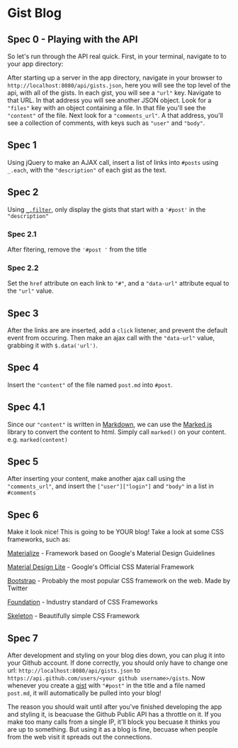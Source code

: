 # Gist Blog

## Spec 0 - Playing with the API

So let's run through the API real quick. First, in your terminal, navigate to to your app directory:

After starting up a server in the app directory, navigate in your browser to `http://localhost:8080/api/gists.json`, here you will see the top level of the api, with all of the gists. In each gist, you will see a `"url"` key. Navigate to that URL. In that address you will see another JSON object. Look for a `"files"` key with an object containing a file. In that file you'll see the `"content"` of the file. Next look for a `"comments_url"`. A that address, you'll see a collection of comments, with keys such as `"user"` and `"body"`.

## Spec 1
Using jQuery to make an AJAX call, insert a list of links into `#posts` using `_.each`, with the `"description"` of each gist as the text.

## Spec 2
Using [`_.filter`](http://underscorejs.org/#filter), only display the gists that start with a `'#post'` in the `"description"`

### Spec 2.1
After fitering, remove the `'#post '` from the title

### Spec 2.2
Set the `href` attribute on each link to `"#"`, and a `"data-url"` attribute equal to the `"url"` value.

## Spec 3
After the links are are inserted, add a `click` listener, and prevent the default event from occuring. Then make an ajax call with the `"data-url"` value, grabbing it with `$.data('url')`.

## Spec 4
Insert the `"content"` of the file named `post.md` into `#post`.

## Spec 4.1
Since our `"content"` is written in [Markdown](https://guides.github.com/features/mastering-markdown/), we can use the [Marked.js](https://github.com/chjj/marked) library to convert the content to html. Simply call `marked()` on your content. e.g. `marked(content)`

## Spec 5
After inserting your content, make another ajax call using the `"comments_url"`, and insert the `["user"]["login"]` and `"body"` in a list in `#comments`

## Spec 6
Make it look nice! This is going to be YOUR blog! Take a look at some CSS frameworks, such as:

[Materialize](http://materializecss.com/) - Framework based on Google's Material Design Guidelines

[Material Design Lite](http://www.getmdl.io/) - Google's Official CSS Material Framework

[Bootstrap](http://getbootstrap.com/) - Probably the most popular CSS framework on the web. Made by Twitter

[Foundation](http://foundation.zurb.com/sites/docs/) - Industry standard of CSS Frameworks

[Skeleton](http://getskeleton.com/) - Beautifully simple CSS Framework

## Spec 7
After development and styling on your blog dies down, you can plug it into your Github account. If done correctly, you should only have to change one url: `http://localhost:8080/api/gists.json` to `https://api.github.com/users/<your github username>/gists`. Now whenever you create a [gist](https://gist.github.com/) with `"#post"` in the title and a file named `post.md`, it will automatically be pulled into your blog!

The reason you should wait until after you've finished developing the app and styling it, is beacuase the Github Public API has a throttle on it. If you make too many calls from a single IP, it'll block you becuase it thinks you are up to something. But using it as a blog is fine, becuase when people from the web visit it spreads out the connections.
